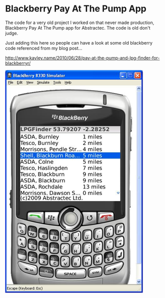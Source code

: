 # Blackberry Pay At The Pump App
The code for a very old project I worked on that never made production, Blackberry Pay At The Pump app for Abstractec.  The code is old don't judge.

Just adding this here so people can have a look at some old blackberry code referenced from my blog post...

http://www.kayley.name/2010/06/28/pay-at-the-pump-and-lpg-finder-for-blackberryr/

![](phase1.JPG)
